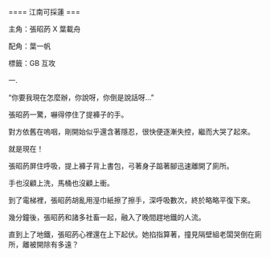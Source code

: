 ==== 江南可採蓮 ===

主角：張昭菂 X 葉載舟

配角：葉一帆

標籤：GB 互攻

一.

“你要我現在怎麼辦，你說呀，你倒是說話呀…”

張昭菂一驚，嚇得停住了提褲子的手。

對方依舊在嗚咽，剛開始似乎還含著隱忍，很快便逐漸失控，繼而大哭了起來。

就是現在！

張昭菂屏住呼吸，提上褲子背上書包，弓著身子踮著腳迅速離開了廁所。

手也沒顧上洗，馬桶也沒顧上衝。

到了電梯裡，張昭菂胡亂用溼巾紙擦了擦手，深呼吸數次，終於略略平復下來。

幾分鐘後，張昭菂和諸多社畜一起，融入了晚間趕地鐵的人流。

直到上了地鐵，張昭菂心裡還在上下起伏。她掐指算著，撞見隔壁組老闆哭倒在廁所，離被開除有多遠？